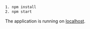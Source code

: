 ```sh
1. npm install
2. npm start
```

The application is running on [localhost](http://localhost:3005).
